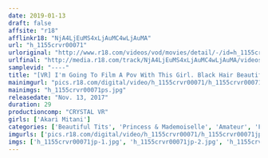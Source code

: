 ```yaml
---
date: 2019-01-13
draft: false
affsite: "r18"
afflinkr18: "NjA4LjEuMS4xLjAuMC4wLjAuMA"
url: "h_1155crvr00071"
urloriginal: "http://www.r18.com/videos/vod/movies/detail/-/id=h_1155crvr00071"
urlfinal: "http://media.r18.com/track/NjA4LjEuMS4xLjAuMC4wLjAuMA/videos/vod/movies/detail/-/id=h_1155crvr00071"
samplevid: "----"
title: "[VR] I'm Going To Film A Pov With This Girl. Black Hair Beautiful Girl Akari"
mainimgurl: "pics.r18.com/digital/video/h_1155crvr00071/h_1155crvr00071ps.jpg"
mainimgs: "h_1155crvr00071ps.jpg"
releasedate: "Nov. 13, 2017"
duration: 29
productioncomp: "CRYSTAL VR"
girls: ['Akari Mitani']
categories: ['Beautiful Tits', 'Princess & Mademoiselle', 'Amateur', 'Featured Actress', 'Creampie', 'Fingering', 'Gonzo', 'VR Exclusive']
imgurls: ['pics.r18.com/digital/video/h_1155crvr00071/h_1155crvr00071jp-1.jpg', 'pics.r18.com/digital/video/h_1155crvr00071/h_1155crvr00071jp-2.jpg', 'pics.r18.com/digital/video/h_1155crvr00071/h_1155crvr00071jp-3.jpg', 'pics.r18.com/digital/video/h_1155crvr00071/h_1155crvr00071jp-4.jpg', 'pics.r18.com/digital/video/h_1155crvr00071/h_1155crvr00071jp-5.jpg', 'pics.r18.com/digital/video/h_1155crvr00071/h_1155crvr00071jp-6.jpg', 'pics.r18.com/digital/video/h_1155crvr00071/h_1155crvr00071jp-7.jpg', 'pics.r18.com/digital/video/h_1155crvr00071/h_1155crvr00071jp-8.jpg', 'pics.r18.com/digital/video/h_1155crvr00071/h_1155crvr00071jp-9.jpg', 'pics.r18.com/digital/video/h_1155crvr00071/h_1155crvr00071jp-10.jpg', 'pics.r18.com/digital/video/h_1155crvr00071/h_1155crvr00071jp-11.jpg', 'pics.r18.com/digital/video/h_1155crvr00071/h_1155crvr00071jp-12.jpg', 'pics.r18.com/digital/video/h_1155crvr00071/h_1155crvr00071jp-13.jpg', 'pics.r18.com/digital/video/h_1155crvr00071/h_1155crvr00071jp-14.jpg', 'pics.r18.com/digital/video/h_1155crvr00071/h_1155crvr00071jp-15.jpg', 'pics.r18.com/digital/video/h_1155crvr00071/h_1155crvr00071jp-16.jpg', 'pics.r18.com/digital/video/h_1155crvr00071/h_1155crvr00071jp-17.jpg', 'pics.r18.com/digital/video/h_1155crvr00071/h_1155crvr00071jp-18.jpg', 'pics.r18.com/digital/video/h_1155crvr00071/h_1155crvr00071jp-19.jpg', 'pics.r18.com/digital/video/h_1155crvr00071/h_1155crvr00071jp-20.jpg']
imgs: ['h_1155crvr00071jp-1.jpg', 'h_1155crvr00071jp-2.jpg', 'h_1155crvr00071jp-3.jpg', 'h_1155crvr00071jp-4.jpg', 'h_1155crvr00071jp-5.jpg', 'h_1155crvr00071jp-6.jpg', 'h_1155crvr00071jp-7.jpg', 'h_1155crvr00071jp-8.jpg', 'h_1155crvr00071jp-9.jpg', 'h_1155crvr00071jp-10.jpg', 'h_1155crvr00071jp-11.jpg', 'h_1155crvr00071jp-12.jpg', 'h_1155crvr00071jp-13.jpg', 'h_1155crvr00071jp-14.jpg', 'h_1155crvr00071jp-15.jpg', 'h_1155crvr00071jp-16.jpg', 'h_1155crvr00071jp-17.jpg', 'h_1155crvr00071jp-18.jpg', 'h_1155crvr00071jp-19.jpg', 'h_1155crvr00071jp-20.jpg']
---
```

